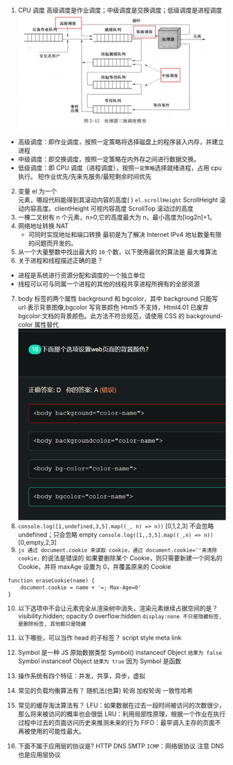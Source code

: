 1. CPU 调度
   高级调度是作业调度；中级调度是交换调度；低级调度是进程调度
   ![图 1](../../images/fcb0c87b7e7d86b6cf6cb89b541d6b3be0a0cffa2c68a5f6ff23473cf240854e.png)

- 高级调度：即作业调度，按照一定策略将选择磁盘上的程序装入内存，并建立进程
- 中级调度：即交换调度，按照一定策略在内外存之间进行数据交换。
- 低级调度：即 CPU 调度（进程调度），按照`一定策略`选择就绪进程，占用 cpu 执行。
  短作业优先/先来先服务/最短剩余时间优先

2. 变量 el 为一个<div class="a">元素，哪段代码能得到其滚动内容的高度( )
   `el.scrollHeight`
   ScrollHeight 滚动内容高度。clientHeight 可视内容高度 ScrollTop 滚动过的高度
3. 一棵二叉树有 n 个元素，n>0,它的高度最大为 n，最小高度为[log2n]+1。
4. 网络地址转换 NAT
   - 可同时实现地址和端口转换
     最初是为了解决 Internet IPv4 地址数量有限的问题而开发的。
5. 从一个大量整数中找出最大的 `10` 个数，以下使用最优的算法是
   最大堆算法
6. 关于进程和线程描述正确的是？

- 进程是系统进行资源分配和调度的一个独立单位
- 线程可以可与同属一个进程的其他的线程共享进程所拥有的全部资源

7. body 标签的两个属性 background 和 bgcolor，其中 background 只能写 url 表示背景图像,bgcolor 写背景颜色
   Html5 不支持，Html4.01 已废弃
   bgcolor:文档的背景颜色。此方法不符合规范，请使用 CSS 的 background-color 属性替代
   ![图 2](../../images/56785068da3c380d88dc06576bd9629b9158a186d1b9ff0a3f61c662671c287e.png)
8. `console.log([1,undefined,3,5].map((_, n) => n))`
   [0,1,2,3]
   不会忽略 undefined；只会忽略 empty
   `console.log([1,,3,5].map((_,n) => n))`
   [0,empty,2,3]
9. `js 通过 document.cookie 来读取 cookie，通过 document.cookie=''来清除 cookie;` 的说法是错误的
   如果要删除某个 Cookie，则只需要新建一个同名的 Cookie，并将 maxAge 设置为 0，并覆盖原来的 Cookie

```JS
function eraseCookie(name) {
    document.cookie = name + '=; Max-Age=0'
}
```

10. 以下选项中不会让元素完全从渲染树中消失，渲染元素继续占据空间的是？
    visibility:hidden;
    opacity:0
    overflow:hidden
    `display:none 不只是隐藏标签, 是删除标签, 其他都只是隐藏`
11. 以下哪些，可以当作 head 的子标签？
    script
    style
    meta
    link
12. Symbol 是一种 JS 原始数据类型
    Symbol() instanceof Object `结果为 false`
    Symbol instanceof Object `结果为 true` 因为 Symbol 是函数
13. 操作系统有四个特征：并发，共享，异步，虚拟
14. 常见的负载均衡算法有？
    随机法(也算)
    轮询
    加权轮询
    一致性哈希
15. 常见的缓存淘汰算法有？
    LFU：如果数据在过去一段时间被访问的次数很少，那么将来被访问的概率也会很低
    LRU：利用局部性原理，根据一个作业在执行过程中过去的页面访问历史来推测未来的行为
    FIFO：最早调入主存的页面不再被使用的可能性最大。

16. 下面不属于应用层的协议是?
    HTTP
    DNS
    SMTP
    `ICMP`：网络层协议
    注意 DNS 也是应用层协议
